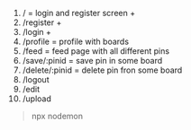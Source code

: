 1. /  = login and register screen +
2. /register +
3. /login +
4. /profile  = profile with boards
5. /feed  = feed page with all different pins
6. /save/:pinid  = save pin in some board
7. /delete/:pinid  = delete pin fron some board
8. /logout
9. /edit
10. /upload

> npx nodemon
